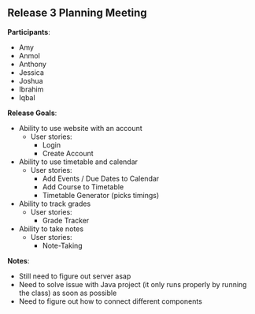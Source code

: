 ## Release 3 Planning Meeting

**Participants**:

- Amy
- Anmol
- Anthony
- Jessica
- Joshua
- Ibrahim
- Iqbal

**Release Goals**:
- Ability to use website with an account
  - User stories:
    - Login
    - Create Account
- Ability to use timetable and calendar
  - User stories:
    - Add Events / Due Dates to Calendar
    - Add Course to Timetable
    - Timetable Generator (picks timings)
- Ability to track grades
  - User stories:
    - Grade Tracker
- Ability to take notes
  - User stories:
    - Note-Taking

**Notes**:
- Still need to figure out server asap
- Need to solve issue with Java project (it only runs properly by running the class) as soon as possible
- Need to figure out how to connect different components
